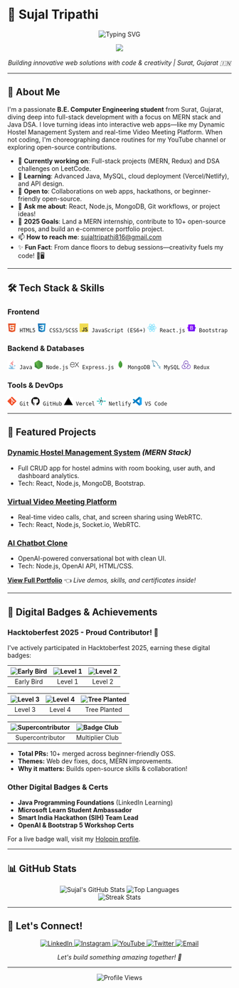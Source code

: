 # 🚀 Sujal Tripathi

<div align="center">
  <img src="https://readme-typing-svg.herokuapp.com?font=Fira+Code&pause=1000&color=00D4FF&center=true&vCenter=true&width=435&lines=Full-Stack+Developer;MERN+Stack+Enthusiast;DSA+Problem+Solver;Tech+Enthusiast+%26+Creator" alt="Typing SVG" />
</div>

<p align="center">
  <img src="https://user-images.githubusercontent.com/127662682/233383674-0b6d9f3f-3e23-47e6-8f98-4d9a9b1e77d2.png" width="400" />
</p>

<p align="center">
  <em>Building innovative web solutions with code & creativity | Surat, Gujarat 🇮🇳</em>
</p>

---

## 📖 About Me

I'm a passionate **B.E. Computer Engineering student** from Surat, Gujarat, diving deep into full-stack development with a focus on MERN stack and Java DSA. I love turning ideas into interactive web apps—like my Dynamic Hostel Management System and real-time Video Meeting Platform. When not coding, I'm choreographing dance routines for my YouTube channel or exploring open-source contributions.

- 🔭 **Currently working on**: Full-stack projects (MERN, Redux) and DSA challenges on LeetCode.
- 🌱 **Learning**: Advanced Java, MySQL, cloud deployment (Vercel/Netlify), and API design.
- 👯 **Open to**: Collaborations on web apps, hackathons, or beginner-friendly open-source.
- 💬 **Ask me about**: React, Node.js, MongoDB, Git workflows, or project ideas!
- 🎯 **2025 Goals**: Land a MERN internship, contribute to 10+ open-source repos, and build an e-commerce portfolio project.
- 📫 **How to reach me**: sujaltripathi816@gmail.com  
- ✨ **Fun Fact**: From dance floors to debug sessions—creativity fuels my code! 💃🖥️

---

## 🛠️ Tech Stack & Skills

### Frontend
<p align="left">
  <code><img width="20" src="https://raw.githubusercontent.com/devicons/devicon/master/icons/html5/html5-original.svg"> HTML5</code>
  <code><img width="20" src="https://raw.githubusercontent.com/devicons/devicon/master/icons/css3/css3-original.svg"> CSS3/SCSS</code>
  <code><img width="20" src="https://raw.githubusercontent.com/devicons/devicon/master/icons/javascript/javascript-original.svg"> JavaScript (ES6+)</code>
  <code><img width="20" src="https://raw.githubusercontent.com/devicons/devicon/master/icons/react/react-original.svg"> React.js</code>
  <code><img width="20" src="https://raw.githubusercontent.com/devicons/devicon/master/icons/bootstrap/bootstrap-original.svg"> Bootstrap</code>
</p>

### Backend & Databases
<p align="left">
  <code><img width="20" src="https://raw.githubusercontent.com/devicons/devicon/master/icons/java/java-original.svg"> Java</code>
  <code><img width="20" src="https://raw.githubusercontent.com/devicons/devicon/master/icons/nodejs/nodejs-original.svg"> Node.js</code>
  <code><img width="20" src="https://raw.githubusercontent.com/devicons/devicon/master/icons/express/express-original.svg"> Express.js</code>
  <code><img width="20" src="https://raw.githubusercontent.com/devicons/devicon/master/icons/mongodb/mongodb-original.svg"> MongoDB</code>
  <code><img width="20" src="https://raw.githubusercontent.com/devicons/devicon/master/icons/mysql/mysql-original.svg"> MySQL</code>
  <code><img width="20" src="https://raw.githubusercontent.com/devicons/devicon/master/icons/redux/redux-original.svg"> Redux</code>
</p>

### Tools & DevOps
<p align="left">
  <code><img width="20" src="https://raw.githubusercontent.com/devicons/devicon/master/icons/git/git-original.svg"> Git</code>
  <code><img width="20" src="https://raw.githubusercontent.com/devicons/devicon/master/icons/github/github-original.svg"> GitHub</code>
  <code><img width="20" src="https://raw.githubusercontent.com/devicons/devicon/master/icons/vercel/vercel-original.svg"> Vercel</code>
  <code><img width="20" src="https://raw.githubusercontent.com/devicons/devicon/master/icons/netlify/netlify-original.svg"> Netlify</code>
  <code><img width="20" src="https://raw.githubusercontent.com/devicons/devicon/master/icons/vscode/vscode-original.svg"> VS Code</code>
</p>

---

## 🌟 Featured Projects

### [Dynamic Hostel Management System](https://github.com/SujalTripathi/hostel-management) *(MERN Stack)*
- Full CRUD app for hostel admins with room booking, user auth, and dashboard analytics.
- Tech: React, Node.js, MongoDB, Bootstrap.

### [Virtual Video Meeting Platform](https://sujalfrontend.onrender.com/)
- Real-time video calls, chat, and screen sharing using WebRTC.
- Tech: React, Node.js, Socket.io, WebRTC.

### [AI Chatbot Clone](https://ai-clone-vmd7.onrender.com/)
- OpenAI-powered conversational bot with clean UI.
- Tech: Node.js, OpenAI API, HTML/CSS.

**[View Full Portfolio](https://sujalprotfolio.netlify.app/)** 👈 *Live demos, skills, and certificates inside!*

---

## 🏅 Digital Badges & Achievements

### Hacktoberfest 2025 - Proud Contributor! 🌟  
I've actively participated in Hacktoberfest 2025, earning these digital badges:

<div align="center">

| ![Early Bird](https://assets.holopin.io/hf2025levels/lvl0-human.webp) | ![Level 1](https://assets.holopin.io/hf2025levels/lvl1-human.webp) | ![Level 2](https://assets.holopin.io/hf2025levels/lvl2-human.webp) |
|:---:|:---:|:---:|
| Early Bird | Level 1 | Level 2 |

| ![Level 3](https://assets.holopin.io/hf2025levels/lvl3-human.webp) | ![Level 4](https://assets.holopin.io/hf2025levels/lvl4-human.webp) | ![Tree Planted](https://github.com/user-attachments/assets/9b1b6db9-2cda-4b9f-8400-e1186b78d7ce) |
|:---:|:---:|:---:|
| Level 3 | Level 4 | Tree Planted |

| ![Supercontributor](https://github.com/user-attachments/assets/e120ff72-5a1e-472a-bf4f-a332bd638d03) | ![Badge Club]([https://assets.holopin.io/hf2025levels/multiplier.webp](https://www.holopin.io/userbadge/cmh34i3cn0019l20462pev3qp)) |
|:---:|:---:|
| Supercontributor | Multiplier Club |

</div>

- **Total PRs:** 10+ merged across beginner-friendly OSS.
- **Themes:** Web dev fixes, docs, MERN improvements.
- **Why it matters:** Builds open-source skills & collaboration!

### Other Digital Badges & Certs

- **Java Programming Foundations** (LinkedIn Learning)
- **Microsoft Learn Student Ambassador**
- **Smart India Hackathon (SIH) Team Lead**
- **OpenAI & Bootstrap 5 Workshop Certs**

For a live badge wall, visit my [Holopin profile](https://www.holopin.io/@sujaltripathi).

---

## 📊 GitHub Stats

<div align="center">
  <img src="https://github-readme-stats.vercel.app/api?username=SujalTripathi&show_icons=true&theme=radical&hide_border=true&include_all_commits=true&count_private=true" alt="Sujal's GitHub Stats" width="48%" />
  <img src="https://github-readme-stats.vercel.app/api/top-langs/?username=SujalTripathi&layout=compact&theme=radical&hide_border=true" alt="Top Languages" width="42%" />
</div>

<div align="center">
  <img src="https://github-readme-streak-stats.herokuapp.com/?user=SujalTripathi&theme=radical&hide_border=true" alt="Streak Stats" />
</div>

---

## 🤝 Let's Connect!

<p align="center">
  <a href="https://www.linkedin.com/in/sujaltripathi/" target="_blank">
    <img src="https://img.shields.io/badge/LinkedIn-0077B5?style=for-the-badge&logo=linkedin&logoColor=white" alt="LinkedIn" />
  </a>
  <a href="https://www.instagram.com/official_sujaltripathi/" target="_blank">
    <img src="https://img.shields.io/badge/Instagram-E4405F?style=for-the-badge&logo=instagram&logoColor=white" alt="Instagram" />
  </a>
  <a href="https://www.youtube.com/@sujaldancechannel" target="_blank">
    <img src="https://img.shields.io/badge/YouTube-FF0000?style=for-the-badge&logo=youtube&logoColor=white" alt="YouTube" />
  </a>
  <a href="https://twitter.com/sujaltripathi" target="_blank">
    <img src="https://img.shields.io/badge/Twitter-1DA1F2?style=for-the-badge&logo=twitter&logoColor=white" alt="Twitter" />
  </a>
  <a href="mailto:sujaltripathi816@gmail.com">
    <img src="https://img.shields.io/badge/Gmail-D14836?style=for-the-badge&logo=gmail&logoColor=white" alt="Email" />
  </a>
</p>

<p align="center">
  <em>Let's build something amazing together! 🚀</em>
</p>

---

<div align="center">
  <img src="https://komarev.com/ghpvc?url=https://github.com/SujalTripathi/sujaltripathi" alt="Profile Views" />
</div>

<!---
Thanks for checking out my profile! Feel free to star ⭐ this repo if you like it.
--->
